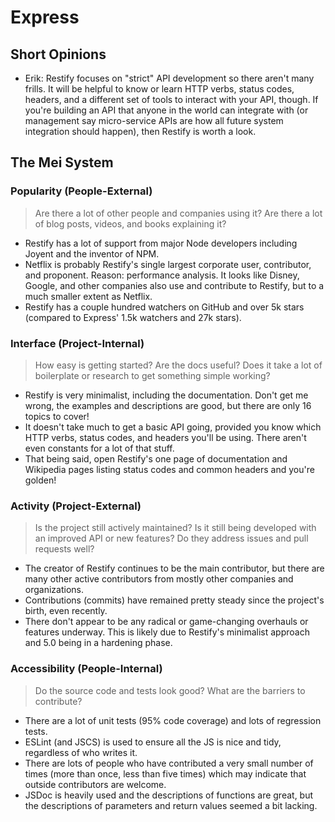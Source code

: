 # Express

## Short Opinions

- Erik: Restify focuses on "strict" API development so there aren't many frills. It will be helpful to know or learn HTTP verbs, status codes, headers, and a different set of tools to interact with your API, though. If you're building an API that anyone in the world can integrate with (or management say micro-service APIs are how all future system integration should happen), then Restify is worth a look.

## The Mei System

### Popularity (People-External)

> Are there a lot of other people and companies using it? Are there a lot of blog posts, videos, and books explaining it?

- Restify has a lot of support from major Node developers including Joyent and the inventor of NPM.
- Netflix is probably Restify's single largest corporate user, contributor, and proponent. Reason: performance analysis. It looks like Disney, Google, and other companies also use and contribute to Restify, but to a much smaller extent as Netflix.
- Restify has a couple hundred watchers on GitHub and over 5k stars (compared to Express' 1.5k watchers and 27k stars).

### Interface (Project-Internal)

> How easy is getting started? Are the docs useful? Does it take a lot of boilerplate or research to get something simple working?

- Restify is very minimalist, including the documentation. Don't get me wrong, the examples and descriptions are good, but there are only 16 topics to cover!
- It doesn't take much to get a basic API going, provided you know which HTTP verbs, status codes, and headers you'll be using. There aren't even constants for a lot of that stuff.
- That being said, open Restify's one page of documentation and Wikipedia pages listing status codes and common headers and you're golden!

### Activity (Project-External)

> Is the project still actively maintained? Is it still being developed with an improved API or new features? Do they address issues and pull requests well?

- The creator of Restify continues to be the main contributor, but there are many other active contributors from mostly other companies and organizations.
- Contributions (commits) have remained pretty steady since the project's birth, even recently.
- There don't appear to be any radical or game-changing overhauls or features underway. This is likely due to Restify's minimalist approach and 5.0 being in a hardening phase. 

### Accessibility (People-Internal)

> Do the source code and tests look good? What are the barriers to contribute?

- There are a lot of unit tests (95% code coverage) and lots of regression tests.
- ESLint (and JSCS) is used to ensure all the JS is nice and tidy, regardless of who writes it.
- There are lots of people who have contributed a very small number of times (more than once, less than five times) which may indicate that outside contributors are welcome.
- JSDoc is heavily used and the descriptions of functions are great, but the descriptions of parameters and return values seemed a bit lacking.
